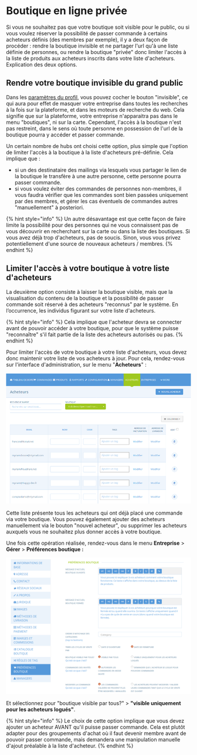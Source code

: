 # Boutique en ligne privée

Si vous ne souhaitez pas que votre boutique soit visible pour le public, ou si vous voulez réserver la possibilité de passer commande à certains acheteurs définis \(des membres par exemple\), il y a deux façon de procéder : rendre la boutique invisible et ne partager l'url qu'à une liste définie de personnes, ou rendre la boutique "privée" donc limiter l'accès à la liste de produits aux acheteurs inscrits dans votre liste d'acheteurs. Explication des deux options.

## Rendre votre boutique invisible du grand public

Dans les [paramètres du profil](../votre-profil/parametres.md), vous pouvez cocher le bouton "invisible", ce qui aura pour effet de masquer votre entreprise dans toutes les recherches à la fois sur la plateforme, et dans les moteurs de recherche du web. Cela signifie que sur la plateforme, votre entreprise n'apparaitra pas dans le menu "boutiques", ni sur la carte. Cependant, l'accès à la boutique n'est pas restreint, dans le sens où toute personne en possession de l'url de la boutique pourra y accéder et passer commande. 

Un certain nombre de hubs ont choisi cette option, plus simple que l'option de limiter l'accès à la boutique à la liste d'acheteurs pré-définie. Cela implique que :  
- si un des destinataire des mailings via lesquels vous partager le lien de la boutique le transfère à une autre personne, cette personne pourra passer commande.  
- si vous voulez éviter des commandes de personnes non-membres, il vous faudra vérifier que les commandes sont bien passées uniquement par des membres, et gérer les cas éventuels de commandes autres "manuellement" à posteriori.

{% hint style="info" %}
Un autre désavantage est que cette façon de faire limite la possibilité pour des personnes qui ne vous connaissent pas de vous découvrir en recherchant sur la carte ou dans la liste des boutiques. Si vous avez déjà trop d'acheteurs, pas de soucis. Sinon, vous vous privez potentiellement d'une source de nouveaux acheteurs / membres.
{% endhint %}

## Limiter l'accès à votre boutique à votre liste d'acheteurs

La deuxième option consiste à laisser la boutique visible, mais que la visualisation du contenu de la boutique et la possibilité de passer commande soit réservé à des acheteurs "reconnus" par le système. En l’occurrence, les individus figurant sur votre liste d'acheteurs. 

{% hint style="info" %}
Cela implique que l'acheteur devra se connecter avant de pouvoir accéder à votre boutique, pour que le système puisse "reconnaître" s'il fait partie de la liste des acheteurs autorisés ou pas.
{% endhint %}

Pour limiter l'accès de votre boutique à votre liste d'acheteurs, vous devez donc maintenir votre liste de vos acheteurs à jour. Pour cela, rendez-vous sur l'interface d'administration, sur le menu "**Acheteurs**" :

![](../../.gitbook/assets/image%20%2895%29.png)

Cette liste présente tous les acheteurs qui ont déjà placé une commande via votre boutique. Vous pouvez également ajouter des acheteurs manuellement via le bouton "nouvel acheteur", ou supprimer les acheteurs auxquels vous ne souhaitez plus donner accès à votre boutique.

Une fois cette opération réalisée, rendez-vous dans le menu **Entreprise** &gt; **Gérer** &gt; **Préférences boutique :**

![](../../.gitbook/assets/image%20%2858%29.png)

Et sélectionnez pour "boutique visible par tous?" &gt;  **"visible uniquement pour les acheteurs logués"**.

{% hint style="info" %}
Le choix de cette option implique que vous devez ajouter un acheteur AVANT qu'il puisse passer commande. Cela est plutôt adapter pour des groupements d'achat où il faut devenir membre avant de pouvoir passer commande, mais demandera une manipulation manuelle d'ajout préalable à la liste d'acheteur.
{% endhint %}

